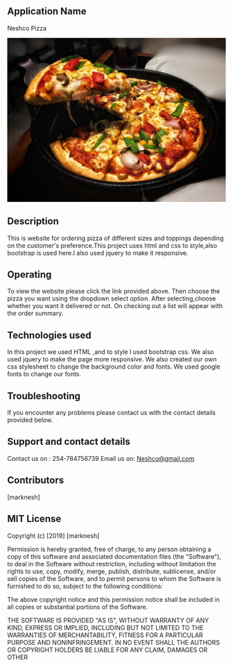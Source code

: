 ## Application Name
Neshco Pizza

![](images/pizza.jpg)

## Description
This is website for ordering  pizza of different sizes and toppings depending on the customer's  preference.This project uses html and css to style,also bootstrap is used here.I also used jquery to make it responsive.

## Operating
To view the website please click the link provided above.
Then choose the pizza you want using the dropdown select option.
After selecting,choose whether you want it delivered or not.
On checking out a list will appear with the order summary.

## Technologies used
In this project we used HTML ,and to style I used bootstrap css.
We also used jquery to make the page more responsive.
We also created our own css stylesheet to change the background color and fonts.
We used google fonts to change our fonts. 

## Troubleshooting
If you encounter any problems please contact us with the contact details provided below.

## Support and contact details
Contact us on : 254-784756739
Email us on: Neshco@gmail.com

## Contributors
[marknesh]

## MIT License

Copyright (c) [2019] [marknesh]

Permission is hereby granted, free of charge, to any person obtaining a copy
of this software and associated documentation files (the "Software"), to deal
in the Software without restriction, including without limitation the rights
to use, copy, modify, merge, publish, distribute, sublicense, and/or sell
copies of the Software, and to permit persons to whom the Software is
furnished to do so, subject to the following conditions:

The above copyright notice and this permission notice shall be included in all
copies or substantial portions of the Software.

THE SOFTWARE IS PROVIDED "AS IS", WITHOUT WARRANTY OF ANY KIND, EXPRESS OR
IMPLIED, INCLUDING BUT NOT LIMITED TO THE WARRANTIES OF MERCHANTABILITY,
FITNESS FOR A PARTICULAR PURPOSE AND NONINFRINGEMENT. IN NO EVENT SHALL THE
AUTHORS OR COPYRIGHT HOLDERS BE LIABLE FOR ANY CLAIM, DAMAGES OR OTHER


